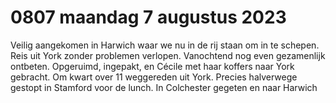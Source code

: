 # 0807 maandag 7 augustus 2023
Veilig aangekomen in Harwich waar we nu in de rij staan om in te schepen. Reis uit York zonder problemen verlopen. Vanochtend nog even gezamenlijk ontbeten. Opgeruimd, ingepakt, en Cécile met haar koffers naar York gebracht. Om kwart over 11 weggereden uit York. Precies halverwege gestopt in Stamford voor de lunch. In Colchester gegeten en naar Harwich 
